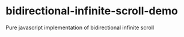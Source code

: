 # bidirectional-infinite-scroll-demo
Pure javascript implementation of bidirectional infinite scroll
